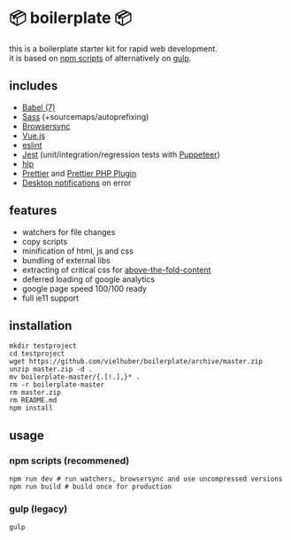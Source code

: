 # 📦 boilerplate 📦

this is a boilerplate starter kit for rapid web development.  
it is based on [npm scripts](https://docs.npmjs.com/misc/scripts) of alternatively on [gulp](http://gulpjs.com).

## includes

* [Babel (7)](https://babeljs.io)
* [Sass](http://sass-lang.com) (+sourcemaps/autoprefixing)
* [Browsersync](https://www.browsersync.io)
* [Vue.js](https://vuejs.org)
* [eslint](https://eslint.org)
* [Jest](https://github.com/facebook/jest) (unit/integration/regression tests with [Puppeteer](https://github.com/smooth-code/jest-puppeteer))
* [hlp](https://github.com/vielhuber/hlp)
* [Prettier](https://github.com/prettier/prettier) and [Prettier PHP Plugin](https://github.com/prettier/plugin-php)
* [Desktop notifications](https://github.com/micromata/cli-error-notifier) on error

## features

* watchers for file changes
* copy scripts
* minification of html, js and css
* bundling of external libs
* extracting of critical css for [above-the-fold-content](https://developers.google.com/speed/docs/insights/PrioritizeVisibleContent)
* deferred loading of google analytics
* google page speed 100/100 ready
* full ie11 support

## installation

```
mkdir testproject
cd testproject
wget https://github.com/vielhuber/boilerplate/archive/master.zip
unzip master.zip -d .
mv boilerplate-master/{.[!.],}* .
rm -r boilerplate-master
rm master.zip
rm README.md
npm install
```

## usage

### npm scripts (recommened)

```
npm run dev # run watchers, browsersync and use uncompressed versions
npm run build # build once for production
```

### gulp (legacy)

```
gulp
```